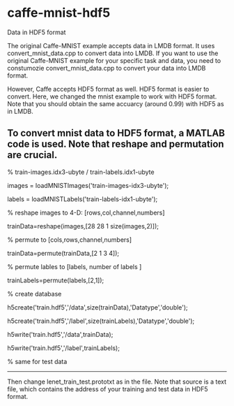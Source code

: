 # caffe-mnist-hdf5
Data in HDF5 format 


The original Caffe-MNIST example accepts data in LMDB format. It uses convert_mnist_data.cpp to convert data into LMDB.
If you want to use the original Caffe-MNIST example for your specific task and data, you need to constumozie convert_mnist_data.cpp to convert your data into LMDB format. 

However, Caffe accepts HDF5 format as well. HDF5 format is easier to convert. Here, we changed the mnist example to work with HDF5 format. Note that you should obtain the same accuarcy (around 0.99) with HDF5 as in LMDB.

To convert mnist data to HDF5 format, a MATLAB code is used. Note that reshape and permutation are crucial.
----------------------------------------------------------------------------
% train-images.idx3-ubyte / train-labels.idx1-ubyte

images = loadMNISTImages('train-images-idx3-ubyte');

labels = loadMNISTLabels('train-labels-idx1-ubyte');
 
% reshape images to 4-D: [rows,col,channel,numbers]

trainData=reshape(images,[28 28 1 size(images,2)]);

% permute to [cols,rows,channel,numbers]

trainData=permute(trainData,[2 1 3 4]);

% permute lables to [labels, number of labels ]

trainLabels=permute(labels,[2,1]);

% create database

h5create('train.hdf5','/data',size(trainData),'Datatype','double');

h5create('train.hdf5','/label',size(trainLabels),'Datatype','double');

h5write('train.hdf5','/data',trainData);

h5write('train.hdf5','/label',trainLabels);

% same for test data

--------------------------------------------------------------------------------------
Then change lenet_train_test.prototxt as in the file.
Note that source is a text file, which contains the address of your training and test data in HDF5 format.






